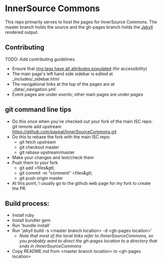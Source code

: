 # InnerSource Commons

This repo primarily serves to host the pages for InnerSource Commons. The master branch holds the source and the gh-pages branch holds the [Jekyll](https://jekyllrb.com/) rendered output.

## Contributing

TODO: Add contributing guidelines.

* Ensure that [img tags have alt attributes populated](http://webaim.org/techniques/alttext/) (for accessibility)
* The main page's left hand side sidebar is edited at \_includes/\_sidebar.html
* The navigational links at the top of the pages are at \_data/\_navigation.yml
* Event pages are under *events*; other main pages are under *pages*

## git command line tips

* Do this once when you've checked out your fork of the main ISC repo: git remote add upstream https://github.com/paypal/InnerSourceCommons.git
* Do this to rebase the fork with the main ISC repo: 
    - git fetch upstream
    - git checkout master
    - git rebase upstream/master
* Make your changes and test/check them
* Push them to your fork
    - git add &lt;files&gtl;
    - git commit -m "comment" &lt;files&gtl;
    - git push origin master
* At this point, I usually go to the github web page for my fork to create the PR

## Build process:

* Install ruby
* Install bundler gem
* Run 'bundle install'
* Run 'jekyll build -s &lt;master branch location&gt; -d &lt;gh-pages location&gt;'
    - *Note that most of the local links refer to /InnerSourceCommons, so you probably want to direct the gh-pages location to a directory that ends in /InnerSourceCommons*
* Copy README.md from &lt;master branch location&gt; to &lt;gh-pages location&gt;
